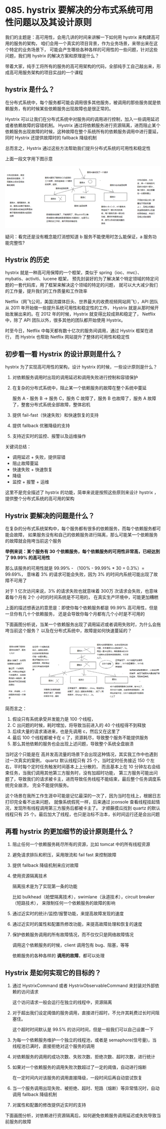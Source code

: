 # 085. hystrix 要解决的分布式系统可用性问题以及其设计原则

我们的主题是：高可用性，会用几讲的时间来讲解一下如何用 hystrix 来构建高可用的服务的架构，
咱们会用一个真实的项目背景，作为业务场景，来带出来在这个特定的业务场景下，
可能会产生哪些各种各样的可用性的一些问题，针对这些问题，我们用 hystrix 的解决方案和原理是什么？

带着大家，纯手工将所有的服务的高可用架构的代码，全部纯手工自己敲出来，形成高可用服务架构的项目实战的一个课程

## hystrix 是什么？
在分布式系统中，每个服务都可能会调用很多其他服务，被调用的那些服务就是依赖服务，有的时候某些依赖服务出现故障也是很正常的。

Hystrix 可以让我们在分布式系统中对服务间的调用进行控制，加入一些调用延迟或者依赖故障的容错机制。
Hystrix 通过将依赖服务进行资源隔离，进而阻止某个依赖服务出现故障的时候，这种故障在整个系统所有的依赖服务调用中进行蔓延，
同时 Hystrix 还提供故障时的 fallback 降级机制

总而言之，Hystrix 通过这些方法帮助我们提升分布式系统的可用性和稳定性

上面一段文字用下图示意

![](./assets/markdown-img-paste-20190529231638719.png)

疑问：看完还是没有概念能打消想知道 b 服务不能使用时怎么能保证，a 服务功能完整性?

## Hystrix 的历史
hystrix 就是一种高可用保障的一个框架，类似于 spring（ioc、mvc）、mybatis、activiti、lucene 框架，
预先封装好的为了解决某个特定领域的特定问题的一套代码库，用了框架来解决这个领域的特定的问题，
就可以大大减少我们的工作量，提升我们的工作质量和工作效率

Netflix（网飞公司，美国流媒体巨头、世界最大的收费视频网站网飞），API 团队从 2011 年开始做一些提升系统可用性和稳定性的工作，
Hystrix 就是从那时候开始发展出来的。在 2012 年的时候，Hystrix 就变得比较成熟和稳定了，
Netflix 中，除了 API 团队以外，很多其他的团队都开始使用 Hystrix。

时至今日，Netflix 中每天都有数十亿次的服务间调用，通过 Hystrix 框架在进行，
而 Hystrix 也帮助 Netflix 网站提升了整体的可用性和稳定性

## 初步看一看 Hystrix 的设计原则是什么？
hystrix 为了实现高可用性的架构，设计 hystrix 的时候，一些设计原则是什么？

1. 对依赖服务调用时出现的调用延迟和调用失败进行控制和容错保护
2. 在复杂的分布式系统中，阻止某一个依赖服务的故障在整个系统中蔓延

    服务 A - 服务 B -> 服务 C，服务 C 故障了，服务 B 也故障了，服务 A 故障了，整套分布式系统全部故障，整体宕机
3. 提供 fail-fast（快速失败）和快速恢复的支持
4. 提供 fallback 优雅降级的支持
5. 支持近实时的监控、报警以及运维操作

关键词总结：

- 调用延迟 + 失败，提供容错
- 阻止故障蔓延
- 快速失败 + 快速恢复
- 降级
- 监控 + 报警 + 运维

这里不是完全描述了 hystrix 的功能，简单来说是按照这些原则来设计 hystrix ，提供整个分布式系统的高可用的架构

## Hystrix 要解决的问题是什么？
在复杂的分布式系统架构中，每个服务都有很多的依赖服务，而每个依赖服务都可能会故障，
如果服务没有和自己的依赖服务进行隔离，那么可能某一个依赖服务的故障就会拖垮当前这个服务

**举例来说：某个服务有 30 个依赖服务，每个依赖服务的可用性非常高，已经达到了 99.99% 的高可用性**

那么该服务的可用性就是 99.99% - （100% - 99.99% * 30 = 0.3%）= 99.69%，
意味着 3% 的请求可能会失败，因为 3% 的时间内系统可能出现了故障不可用了

对于 1 亿次访问来说，3% 的请求失败也就意味着 300万 次请求会失败，也意味着每个月有 2个 小时的时间系统是不可用的，
在真实生产环境中，可能更加糟糕

上面的描述想表达的意思是：即使你每个依赖服务都是 99.99% 高可用性，但是一旦你有几十个依赖服务，
还是会导致你每个月都有几个小时是不可用的

下面画图分析说，当某一个依赖服务出现了调用延迟或者调用失败时，为什么会拖垮当前这个服务？
以及在分布式系统中，故障是如何快速蔓延的？

![](./assets/markdown-img-paste-20190529235104136.png)

简而言之：

1. 假设只有系统承受并发能力是 100 个线程，
2. C 出问题的时候，耗时增加，将导致当前进入的 40 个线程得不到释放
3. 后续大量的请求涌进来，也是先调用 c，然后又在这里了
4. 最后 100 个线程都被卡在 c 了，资源耗尽，导致整个服务不能提供服务
5. 那么其他依赖的服务也会出现上述问题，导致整个系统全盘崩溃

当时这个只能是在 高并发高流量的场景下会出现这种情况，其实我工作中也遇到过一次真实的案例，
quartz 默认线程只有 25 个，当时定时任务接近 150 个左右，平时每个定时任务触发时间基本上上分散的，
而且基本上在 10 分钟左右会结束任务，当我们调用其他第三方服务时，没有加超时功能，
第三方服务可能出问题了，导致我们的请求被卡主，进而导致任务线程不能结束，最后整个任务调度系统完全崩溃，
完全不能提供服务。

这个场景在我所工作生涯中可能是记忆最深的一次了，因为当时在线上，根据日志打印完全看不出来问题，
就像系统假死一样，后来通过 jconsole 查看线程挂起情况，发现所有线程调用第三方服务后都被卡主了。
才顺藤摸瓜找到 quartz 的默认线程只有 25 个。最后加大了线程，也只是治标不治本，长时间运行还是会出问题

## 再看 hystrix 的更加细节的设计原则是什么？

1. 阻止任何一个依赖服务耗尽所有的资源，比如 tomcat 中的所有线程资源
2. 避免请求排队和积压，采用限流和 fail fast 来控制故障
3. 提供 fallback 降级机制来应对故障
4. 使用资源隔离技术

    隔离技术是为了实现第一条的功能

    比如 bulkhead（舱壁隔离技术），swimlane（泳道技术），circuit breaker（短路技术），
    来限制任何一个依赖服务的故障的影响
5. 通过近实时的统计/监控/报警功能，来提高故障发现的速度
6. 通过近实时的属性和配置热修改功能，来提高故障处理和恢复的速度
7. 保护依赖服务调用的所有故障情况，而不仅仅只是网络故障情况

    调用这个依赖服务的时候，client 调用包有 bug、阻塞，等等

    依赖服务的各种各样的 **调用的故障**，都可以处理

## Hystrix 是如何实现它的目标的？

1. 通过 HystrixCommand 或者 HystrixObservableCommand 来封装对外部依赖的访问请求

    这个访问请求一般会运行在独立的线程中，资源隔离
2. 对于超出我们设定阈值的服务调用，直接进行超时，不允许其耗费过长时间阻塞住。

    这个超时时间默认是 99.5% 的访问时间，但是一般我们可以自己设置一下
3. 为每一个依赖服务维护一个独立的线程池，或者是 semaphore(信号量)，当线程池已满时，直接拒绝对这个服务的调用
4. 对依赖服务的调用的成功次数、失败次数、拒绝次数、超时次数，进行统计
5. 如果对一个依赖服务的调用失败次数超过了一定的阈值，自动进行熔断

    在一定时间内对该服务的调用直接降级，一段时间后再自动尝试恢复
6. 当一个服务调用出现失败、被拒绝、超时、短路（熔断）等异常情况时，自动调用 fallback 降级机制
7. 对属性和配置的修改提供近实时的支持

下面画图分析，对依赖进行资源隔离后，如何避免依赖服务调用延迟或失败导致当前服务的故障

